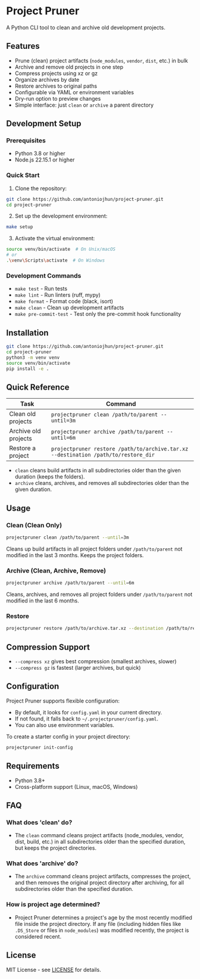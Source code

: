 # Project Pruner

A Python CLI tool to clean and archive old development projects.

## Features

- Prune (clean) project artifacts (`node_modules`, `vendor`, `dist`, etc.) in bulk
- Archive and remove old projects in one step
- Compress projects using xz or gz
- Organize archives by date
- Restore archives to original paths
- Configurable via YAML or environment variables
- Dry-run option to preview changes
- Simple interface: just `clean` or `archive` a parent directory

## Development Setup

### Prerequisites
- Python 3.8 or higher
- Node.js 22.15.1 or higher

### Quick Start
1. Clone the repository:
```bash
git clone https://github.com/antoniojhun/project-pruner.git
cd project-pruner
```

2. Set up the development environment:
```bash
make setup
```

3. Activate the virtual environment:
```bash
source venv/bin/activate  # On Unix/macOS
# or
.\venv\Scripts\activate  # On Windows
```

### Development Commands
- `make test` - Run tests
- `make lint` - Run linters (ruff, mypy)
- `make format` - Format code (black, isort)
- `make clean` - Clean up development artifacts
- `make pre-commit-test` - Test only the pre-commit hook functionality

## Installation

```bash
git clone https://github.com/antoniojhun/project-pruner.git
cd project-pruner
python3 -m venv venv
source venv/bin/activate
pip install -e .
```

## Quick Reference

| Task | Command |
|------|---------|
| Clean old projects | `projectpruner clean /path/to/parent --until=3m` |
| Archive old projects | `projectpruner archive /path/to/parent --until=6m` |
| Restore a project | `projectpruner restore /path/to/archive.tar.xz --destination /path/to/restore_dir` |

- `clean` cleans build artifacts in all subdirectories older than the given duration (keeps the folders).
- `archive` cleans, archives, and removes all subdirectories older than the given duration.

## Usage

### Clean (Clean Only)
```bash
projectpruner clean /path/to/parent --until=3m
```
Cleans up build artifacts in all project folders under `/path/to/parent` not modified in the last 3 months. Keeps the project folders.

### Archive (Clean, Archive, Remove)
```bash
projectpruner archive /path/to/parent --until=6m
```
Cleans, archives, and removes all project folders under `/path/to/parent` not modified in the last 6 months.

### Restore
```bash
projectpruner restore /path/to/archive.tar.xz --destination /path/to/restore_dir
```

## Compression Support
- `--compress xz` gives best compression (smallest archives, slower)
- `--compress gz` is fastest (larger archives, but quick)

## Configuration

Project Pruner supports flexible configuration:
- By default, it looks for `config.yaml` in your current directory.
- If not found, it falls back to `~/.projectpruner/config.yaml`.
- You can also use environment variables.

To create a starter config in your project directory:
```bash
projectpruner init-config
```

## Requirements

- Python 3.8+
- Cross-platform support (Linux, macOS, Windows)

## FAQ

### What does 'clean' do?
- The `clean` command cleans project artifacts (node_modules, vendor, dist, build, etc.) in all subdirectories older than the specified duration, but keeps the project directories.

### What does 'archive' do?
- The `archive` command cleans project artifacts, compresses the project, and then removes the original project directory after archiving, for all subdirectories older than the specified duration.

### How is project age determined?
- Project Pruner determines a project's age by the most recently modified file inside the project directory. If any file (including hidden files like `.DS_Store` or files in `node_modules`) was modified recently, the project is considered recent.

## License

MIT License - see [LICENSE](LICENSE) for details.
